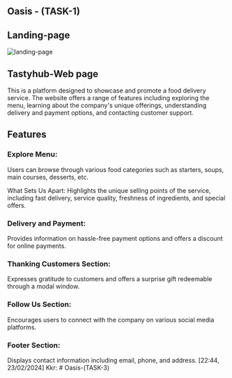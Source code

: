 ## Oasis - (TASK-1)

## Landing-page

![landing-page](https://i.ibb.co/wJjZ5s7/Screenshot-2024-02-12-182624.png)

## Tastyhub-Web page

This is a platform designed to showcase and promote a food delivery service. The website offers a range of features including exploring the menu, learning about the company's unique offerings, understanding delivery and payment options, and contacting customer support.

## Features

### Explore Menu: 
Users can browse through various food categories such as starters, soups, main courses, desserts, etc.

What Sets Us Apart: Highlights the unique selling points of the service, including fast delivery, service quality, freshness of ingredients, and special offers.


### Delivery and Payment:
 Provides information on hassle-free payment options and offers a discount for online payments.

### Thanking Customers Section:
 Expresses gratitude to customers and offers a surprise gift redeemable through a modal window.

### Follow Us Section: 
Encourages users to connect with the company on various social media platforms.

### Footer Section:
Displays contact information including email, phone, and address.
[22:44, 23/02/2024] Kkr: # Oasis-(TASK-3)

